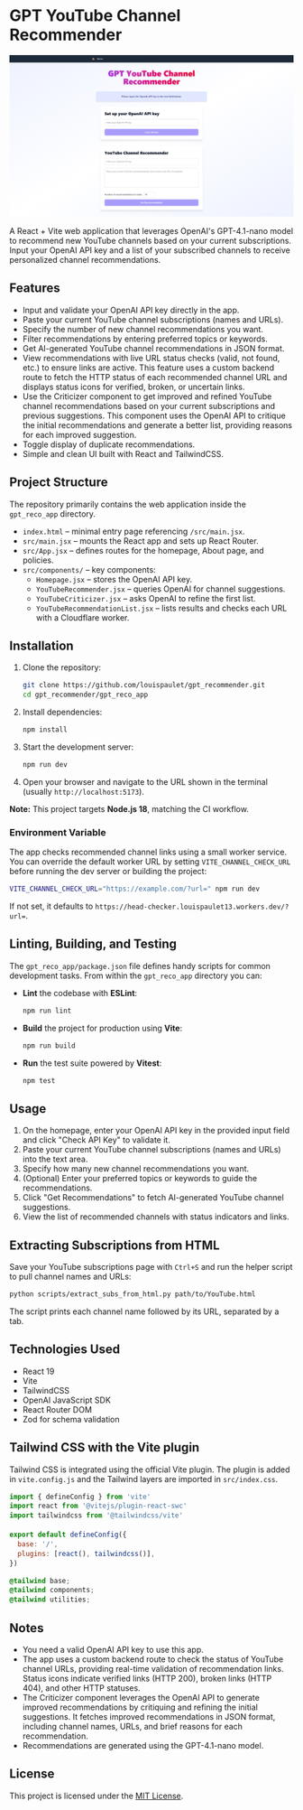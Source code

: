 # GPT YouTube Channel Recommender

[![Screenshot of the GPT YouTube Channel Recommender interface](default_screenshot.png)](default_screenshot.png)

A React + Vite web application that leverages OpenAI's GPT-4.1-nano model to
recommend new YouTube channels based on your current subscriptions. Input your
OpenAI API key and a list of your subscribed channels to receive personalized
channel recommendations.

## Features

- Input and validate your OpenAI API key directly in the app.
- Paste your current YouTube channel subscriptions (names and URLs).
- Specify the number of new channel recommendations you want.
- Filter recommendations by entering preferred topics or keywords.
- Get AI-generated YouTube channel recommendations in JSON format.
- View recommendations with live URL status checks (valid, not found, etc.) to ensure links are active.
  This feature uses a custom backend route to fetch the HTTP status of each recommended
  channel URL and displays status icons for verified, broken, or uncertain links.
- Use the Criticizer component to get improved and refined YouTube channel recommendations
  based on your current subscriptions and previous suggestions. This component uses the
  OpenAI API to critique the initial recommendations and generate a better list, providing
  reasons for each improved suggestion.
- Toggle display of duplicate recommendations.
- Simple and clean UI built with React and TailwindCSS.

## Project Structure

The repository primarily contains the web application inside the `gpt_reco_app` directory.

- `index.html` – minimal entry page referencing `/src/main.jsx`.
- `src/main.jsx` – mounts the React app and sets up React Router.
- `src/App.jsx` – defines routes for the homepage, About page, and policies.
- `src/components/` – key components:
  - `Homepage.jsx` – stores the OpenAI API key.
  - `YouTubeRecommender.jsx` – queries OpenAI for channel suggestions.
  - `YouTubeCriticizer.jsx` – asks OpenAI to refine the first list.
  - `YouTubeRecommendationList.jsx` – lists results and checks each URL with a Cloudflare worker.

## Installation

1. Clone the repository:

   ```bash
   git clone https://github.com/louispaulet/gpt_recommender.git
   cd gpt_recommender/gpt_reco_app
   ```

2. Install dependencies:

   ```bash
   npm install
   ```

3. Start the development server:

   ```bash
   npm run dev
   ```

4. Open your browser and navigate to the URL shown in the terminal (usually `http://localhost:5173`).

**Note:** This project targets **Node.js 18**, matching the CI workflow.

### Environment Variable

The app checks recommended channel links using a small worker service.
You can override the default worker URL by setting `VITE_CHANNEL_CHECK_URL`
before running the dev server or building the project:

```bash
VITE_CHANNEL_CHECK_URL="https://example.com/?url=" npm run dev
```

If not set, it defaults to `https://head-checker.louispaulet13.workers.dev/?url=`.

## Linting, Building, and Testing

The `gpt_reco_app/package.json` file defines handy scripts for common development tasks.
From within the `gpt_reco_app` directory you can:

- **Lint** the codebase with **ESLint**:

  ```bash
  npm run lint
  ```

- **Build** the project for production using **Vite**:

  ```bash
  npm run build
  ```

- **Run** the test suite powered by **Vitest**:

  ```bash
  npm test
  ```

## Usage

1. On the homepage, enter your OpenAI API key in the provided input field and click "Check API Key" to validate it.
2. Paste your current YouTube channel subscriptions (names and URLs) into the text area.
3. Specify how many new channel recommendations you want.
4. (Optional) Enter your preferred topics or keywords to guide the recommendations.
5. Click "Get Recommendations" to fetch AI-generated YouTube channel suggestions.
6. View the list of recommended channels with status indicators and links.

## Extracting Subscriptions from HTML

Save your YouTube subscriptions page with `Ctrl+S` and run the helper script to
pull channel names and URLs:

```bash
python scripts/extract_subs_from_html.py path/to/YouTube.html
```

The script prints each channel name followed by its URL, separated by a tab.


## Technologies Used

- React 19
- Vite
- TailwindCSS
- OpenAI JavaScript SDK
- React Router DOM
- Zod for schema validation
## Tailwind CSS with the Vite plugin

Tailwind CSS is integrated using the official Vite plugin. The plugin is added in
`vite.config.js` and the Tailwind layers are imported in `src/index.css`.

```js
import { defineConfig } from 'vite'
import react from '@vitejs/plugin-react-swc'
import tailwindcss from '@tailwindcss/vite'

export default defineConfig({
  base: '/',
  plugins: [react(), tailwindcss()],
})
```

```css
@tailwind base;
@tailwind components;
@tailwind utilities;
```


## Notes

- You need a valid OpenAI API key to use this app.
- The app uses a custom backend route to check the status of YouTube channel URLs,
  providing real-time validation of recommendation links. Status icons indicate
  verified links (HTTP 200), broken links (HTTP 404), and other HTTP statuses.
- The Criticizer component leverages the OpenAI API to generate improved recommendations
  by critiquing and refining the initial suggestions. It fetches improved recommendations
  in JSON format, including channel names, URLs, and brief reasons for each recommendation.
- Recommendations are generated using the GPT-4.1-nano model.

## License

This project is licensed under the [MIT License](LICENSE).
